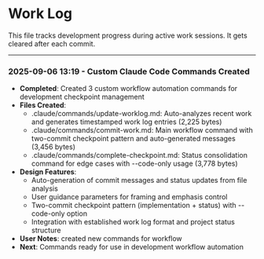 # Work Log

This file tracks development progress during active work sessions. It gets cleared after each commit.

------
### 2025-09-06 13:19 - Custom Claude Code Commands Created  
- **Completed**: Created 3 custom workflow automation commands for development checkpoint management
- **Files Created**:
  - .claude/commands/update-worklog.md: Auto-analyzes recent work and generates timestamped work log entries (2,225 bytes)
  - .claude/commands/commit-work.md: Main workflow command with two-commit checkpoint pattern and auto-generated messages (3,456 bytes)  
  - .claude/commands/complete-checkpoint.md: Status consolidation command for edge cases with --code-only usage (3,778 bytes)
- **Design Features**: 
  - Auto-generation of commit messages and status updates from file analysis
  - User guidance parameters for framing and emphasis control
  - Two-commit checkpoint pattern (implementation + status) with --code-only option
  - Integration with established work log format and project status structure
- **User Notes**: created new commands for workflow
- **Next**: Commands ready for use in development workflow automation
